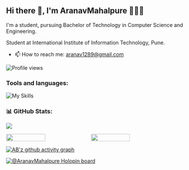 
<!--
**AranavMahalpure / AranavMahalpure** is a ✨ _special_ ✨ repository because its `README.md` (this file) appears on your GitHub profile.

Here are some ideas to get you started:
<--
- 🔭 I’m currently working on Web App Dev.
- 🌱 I’m currently learning Backend  Used for All domain.
- 🤔 I’m looking for help with Backend part for my projects.
- 💬 Ask me about Web Devlopment.
- 📫 How to reach me: At My Email- aranav1289@gmail.com
- 😄 Pronouns: He
- ⚡ Fun fact: I  Need to learn Myself.
-->


## Hi there 👋, I'm AranavMahalpure 👩🏻‍💻
I'm a student, pursuing Bachelor of Technology in Computer Science and Engineering.

Student at International Institute of Information Technology, Pune.

- 📫 How to reach me: aranav1289@gmail.com

![Profile views](https://github.com/AranavMahalpure/AranavMahalpure)  



<h3 align="left">Tools and languages: </h3>

![My Skills](https://skillicons.dev/icons?i=html,css,js,,c,cpp,py,)

### 📊 GitHub Stats:

![](https://github-readme-stats.vercel.app/api/top-langs/?username=AranavMahalpure&theme=gotham&hide_border=false&include_all_commits=false&count_private=false&layout=compact)

<div style="display: flex; flex-direction: row;">

<img width="46%" src="https://github-readme-stats.vercel.app/api?username=Aranavmahalpure&theme=gotham&hide_border=false&include_all_commits=false&count_private=false" />

<img width="46%" src="https://github-readme-streak-stats.herokuapp.com/?user=AranavMahalpure&theme=gotham&hide_border=false" />

</div>

[![AB'z github activity graph](https://activity-graph.herokuapp.com/graph?username=AranavMahalpure&theme=gotham)](https://github.com/AranavMahalpure)

[![@AranavMahalpure Holopin board](https://holopin.io/api/user/board?user=AranavMahalpure)](https://holopin.io/@AranavMahalpure)
